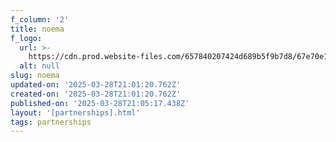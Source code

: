 ```yaml
---
f_column: '2'
title: noema
f_logo:
  url: >-
    https://cdn.prod.website-files.com/657840207424d689b5f9b7d8/67e70e1a63ba49d62ff246b4_logo-noema.svg
  alt: null
slug: noema
updated-on: '2025-03-28T21:01:20.762Z'
created-on: '2025-03-28T21:01:20.762Z'
published-on: '2025-03-28T21:05:17.438Z'
layout: '[partnerships].html'
tags: partnerships
---
```



